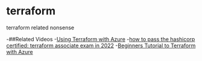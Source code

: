 # terraform
terraform related nonsense

-##Related Videos 
-[Using Terraform with Azure](https://youtu.be/JKVkblsp3cM)
-[how to pass the hashicorp certified: terraform associate exam in 2022](https://youtu.be/R6tVMpNtvQo)
-[Beginners Tutorial to Terraform with Azure](https://www.youtube.com/watch?v=gyZdCzdkSY4)
